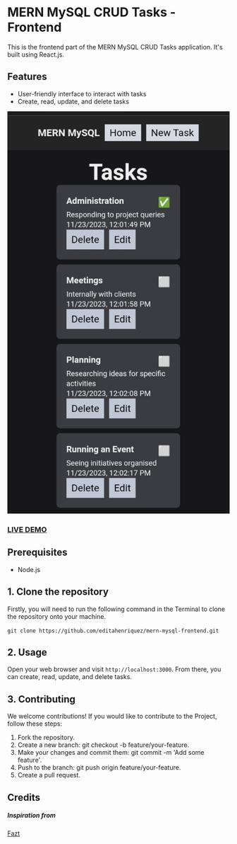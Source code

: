 # MERN MySQL CRUD Tasks - Frontend

This is the frontend part of the MERN MySQL CRUD Tasks application. It's built using React.js.

## Features

- User-friendly interface to interact with tasks
- Create, read, update, and delete tasks

![Tasks App](TasksApp-screenshot.png?raw=true "Tasks App ")

### <a href="https://mern-mysql-frontend-ttl4.onrender.com/">LIVE DEMO</a>

## Prerequisites

- Node.js

## 1. Clone the repository

  Firstly, you will need to run the following command in the Terminal to clone the repository onto your machine.

  ```git clone https://github.com/editahenriquez/mern-mysql-frontend.git```

## 2. Usage

Open your web browser and visit `http://localhost:3000`. From there, you can create, read, update, and delete tasks.

## 3. Contributing

We welcome contributions! If you would like to contribute to the Project, follow these steps:

1) Fork the repository.
2) Create a new branch: git checkout -b feature/your-feature.
3) Make your changes and commit them: git commit -m 'Add some feature'.
4) Push to the branch: git push origin feature/your-feature.
5) Create a pull request.


## Credits

##### Inspiration from

<a href="https://github.com/fazt/">Fazt</a>